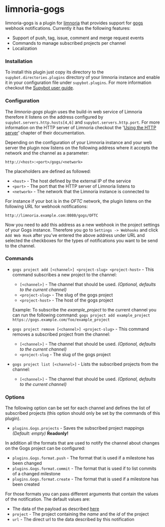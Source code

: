 # limnoria-gogs

limnoria-gogs is a plugin for [limnoria](https://github.com/ProgVal/Limnoria)
that provides support for [gogs](https://gogs.com) webhook notifications.
Currently it has the following features:

  - Support of push, tag, issue, comment and merge request events
  - Commands to manage subscribed projects per channel
  - Localization

### Installation

To install this plugin just copy its directory to the
`supybot.directories.plugins` directory of your limnoria instance and enable it
in your configuration file under `supybot.plugins`. For more information
checkout the [Supybot user
guide](http://doc.supybot.aperio.fr/en/latest/use/index.html).

### Configuration

The _limnoria-gogs_ plugin uses the build-in web service of Limnoria therefore
it listens on the address configured by `supybot.servers.http.hosts[4,6]` and
`supybot.servers.http.port`. For more information on the HTTP server of Limnoria
checkout the '[Using the HTTP
server](http://doc.supybot.aperio.fr/en/latest/use/httpserver.html)' chapter of
their documentation.

Depending on the configuration of your Limnoria instance and your web server the
plugin now listens on the following address where it accepts the network and the
channel as a parameter:

`http://<host>:<port>/gogs/<network>`

The placeholders are defined as followed:

  - `<host>` - The host defined by the external IP of the service
  - `<port>` - The port that the HTTP server of Limnoria listens to
  - `<network>` - The network that the Limnoria instance is connected to

For instance if your bot is in the _OFTC_ network, the plugin listens on the following URL for webhook notifications:

`http://limnoria.example.com:8080/gogs/OFTC`

Now you need to add this address as a new webhook in the project settings of
your Gogs instance. Therefore you go to `Settings -> Webhooks`
and click `Add Web Hook` after you've entered the above address under URL and
selected the checkboxes for the types of notifications you want to be send to
the channel.

### Commands

- `gogs project add [<channel>] <project-slug> <project-host>` -
  This command subscribes a new project to the channel:
    - `[<channel>]` - The channel that should be used. _(Optional, defaults to the current channel)_
    - `<project-slug>` - The slug of the gogs project
    - `<project-host>` - The host of the gogs project

  Example: To subscribe the _example_project_ to the current channel you can run the following command: `gogs project add example_project https://gogs.example.com/foo/example_project`

- `gogs project remove [<channel>] <project-slug>` - This command removes a subscribed project from the channel:
    - `[<channel>]` - The channel that should be used. _(Optional, defaults to the current channel)_
    - `<project-slug` - The slug of the gogs project

- `gogs project list [<channel>]` - Lists the subscribed projects from the channel:
    - `[<channel>]` - The channel that should be used. _(Optional, defaults to the current channel)_

### Options

The following option can be set for each channel and defines the list of subscribed projects (this option should only be set by the commands of this plugin).

- `plugins.Gogs.projects` - Saves the subscribed project mappings _(Default: empty)_ **Readonly!**

In addition all the formats that are used to notify the channel about changes on the Gogs project can be configured:

- `plugins.Gogs.format.push` - The format that is used if a milestone has been changed
- `plugins.Gogs.format.commit` - The format that is used if to list commits of a changed milestone
- `plugins.Gogs.format.create` - The format that is used if a milestone has been created

For those formats you can pass different arguments that contain the values of the notification. The default values are:

- The data of the payload as described
  [here](https://gogs.io/docs/features/webhook)
- `project` - The project containing the *name* and the *id* of the project
- `url` - The direct url to the data described by this notification
